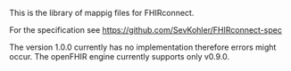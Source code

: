 This is the library of mappig files for FHIRconnect. 


For the specification see https://github.com/SevKohler/FHIRconnect-spec

The version 1.0.0 currently has no implementation therefore errors might occur. 
The openFHIR engine currently supports only v0.9.0. 